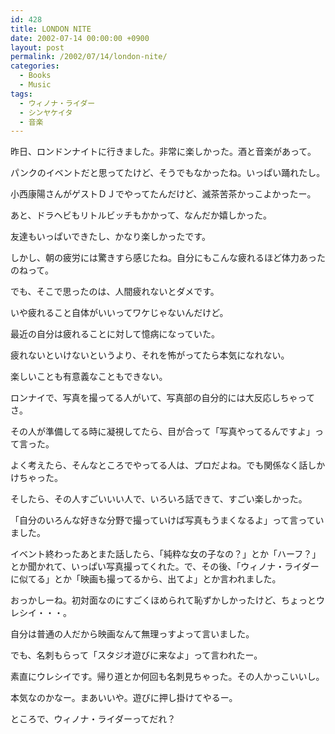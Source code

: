 ```yaml
---
id: 428
title: LONDON NITE
date: 2002-07-14 00:00:00 +0900
layout: post
permalink: /2002/07/14/london-nite/
categories:
  - Books
  - Music
tags:
  - ウィノナ・ライダー
  - シンヤケイタ
  - 音楽
---
```

昨日、ロンドンナイトに行きました。非常に楽しかった。酒と音楽があって。
  
パンクのイベントだと思ってたけど、そうでもなかったね。いっぱい踊れたし。
  
小西康陽さんがゲストＤＪでやってたんだけど、滅茶苦茶かっこよかったー。
  
あと、ドラヘビもリトルビッチもかかって、なんだか嬉しかった。
  
友達もいっぱいできたし、かなり楽しかったです。

<!--more-->

しかし、朝の疲労には驚きすら感じたね。自分にもこんな疲れるほど体力あったのねって。
  
でも、そこで思ったのは、人間疲れないとダメです。
  
いや疲れること自体がいいってワケじゃないんだけど。
  
最近の自分は疲れることに対して憶病になっていた。
  
疲れないといけないというより、それを怖がってたら本気になれない。
  
楽しいことも有意義なこともできない。

ロンナイで、写真を撮ってる人がいて、写真部の自分的には大反応しちゃってさ。
  
その人が準備してる時に凝視してたら、目が合って「写真やってるんですよ」って言った。
  
よく考えたら、そんなところでやってる人は、プロだよね。でも関係なく話しかけちゃった。
  
そしたら、その人すごいいい人で、いろいろ話できて、すごい楽しかった。
  
「自分のいろんな好きな分野で撮っていけば写真もうまくなるよ」って言っていました。

イベント終わったあとまた話したら、「純粋な女の子なの？」とか「ハーフ？」とか聞かれて、いっぱい写真撮ってくれた。で、その後、「ウィノナ・ライダーに似てる」とか「映画も撮ってるから、出てよ」とか言われました。
  
おっかしーね。初対面なのにすごくほめられて恥ずかしかったけど、ちょっとウレシイ・・・。
  
自分は普通の人だから映画なんて無理っすよって言いました。

でも、名刺もらって「スタジオ遊びに来なよ」って言われたー。
  
素直にウレシイです。帰り道とか何回も名刺見ちゃった。その人かっこいいし。
  
本気なのかなー。まあいいや。遊びに押し掛けてやるー。

ところで、ウィノナ・ライダーってだれ？

